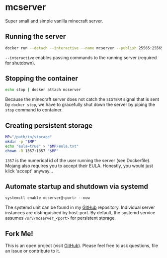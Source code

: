 # mcserver
Super small and simple vanilla minecraft server.

## Running the server
```bash
docker run --detach --interactive --name mcserver --publish 25565:25565 --mount type=bind,source=/path/to/storage,target=/mcserver hetsh/mcserver
```
`--interactive` enables passing commands to the running server (required for shutdown).

## Stopping the container
```bash
echo stop | docker attach mcserver
```
Because the minecraft server does not catch the `SIGTERM` signal that is sent by `docker stop`, we have to gracefully shut down the server by piping the `stop` command to container.

## Creating persistent storage
```bash
MP="/path/to/storage"
mkdir -p "$MP"
echo "eula=true" > "$MP/eula.txt"
chown -R 1357:1357 "$MP"
```
`1357` is the numerical id of the user running the server (see Dockerfile). Mojang also requires you to accept their EULA. Honestly, you would just klick 'accept' anyway...

## Automate startup and shutdown via systemd
```bash
systemctl enable mcserver@<port> --now
```
The systemd unit can be found in my [GitHub](https://github.com/Hetsh/docker-mcserver) repository. Individual server instances are distinguished by host-port. By default, the systemd service assumes `/srv/mcserver_<port>` for persistent storage.

## Fork Me!
This is an open project (visit [GitHub](https://github.com/Hetsh/docker-mcserver)). Please feel free to ask questions, file an issue or contribute to it.